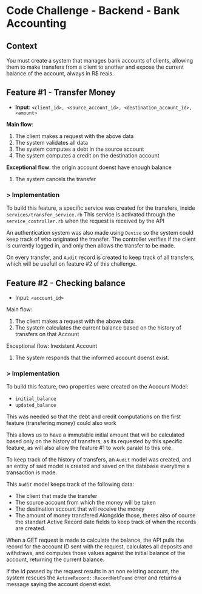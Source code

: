 # Code Challenge - Backend - Bank Accounting

## Context

You must create a system that manages bank accounts of clients, allowing them to make transfers from a client to another and expose the current balance of the account, always in R$ reais.


## Feature #1 - Transfer Money

- **Input**: `<client_id>, <source_account_id>, <destination_account_id>, <amount>`

**Main flow**: 

1. The client makes a request with the above data
2. The system validates all data 
3. The system computes a debt in the source account
4. The system computes a credit on the destination account

**Exceptional flow**: the origin account doenst have enough balance
1. The system cancels the transfer

### > Implementation

To build this feature, a specific service was created for the transfers, inside `services/transfer_service.rb`
This service is activated through the `service_controller.rb` when the request is received by the API

An authentication system was also made using `Devise` so the system could keep track of who originated the transfer.
The controller verifies if the client is currently logged in, and only then allows the transfer to be made.

On every transfer, and `Audit` record is created to keep track of all transfers, which will be usefull on feature #2 of this challenge.

## Feature #2 - Checking balance

- Input: `<account_id>`

Main flow:
1. The client makes a request with the above data
2. The system calculates the current balance based on the history of transfers on that Account

Exceptional flow: Inexistent Account
1. The system responds that the informed account doenst exist.

### > Implementation

To build this feature, two properties were created on the Account Model:
- `initial_balance` 
- `updated_balance`

This was needed so that the debt and credit computations on the first feature (transfering money) could also work

This allows us to have a immutable initial amount that will be calculated based only on the history of transfers, as its requested by this specific feature, as will also allow the feature #1 to work paralel to this one.

To keep track of the history of transfers, an `Audit` model was created, and an entity of said model is created and saved on the database everytime a transaction is made.

This `Audit` model keeps track of the following data:
- The client that made the transfer
- The source account from which the money will be taken
- The destination account that will receive the money
- The amount of money transfered
Alongside those, theres also of course the standart Active Record date fields to keep track of when the records are created.

When a GET request is made to calculate the balance, the API pulls the record for the account ID sent with the request, calculates all deposits and withdraws, and computes those values against the initial balance of the account, returning the current balance.

If the id passed by the request results in an non existing account, the system rescues the `ActiveRecord::RecordNotFound` error and returns a message saying the account doenst exist.

